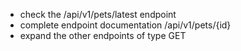 - check the /api/v1/pets/latest endpoint
- complete endpoint documentation /api/v1/pets/{id}
- expand the other endpoints of type GET